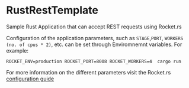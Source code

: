 # RustRestTemplate
Sample Rust Application that can accept REST requests using Rocket.rs

Configuration of the application parameters, such as `STAGE`,`PORT`, `WORKERS (no. of cpus * 2)`, etc. can be set through Enviromnemnt variables. For example:

```
ROCKET_ENV=production ROCKET_PORT=8008 ROCKET_WORKERS=4  cargo run
```

For more information on the different parameters visit the Rocket.rs [configuration guide](https://rocket.rs/v0.4/guide/configuration/)